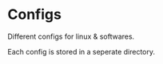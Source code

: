 
# Configs

Different configs for linux & softwares.

Each config is stored in a seperate directory.

